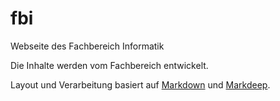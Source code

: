 # fbi
Webseite des Fachbereich Informatik

Die Inhalte werden vom Fachbereich entwickelt.

Layout und Verarbeitung basiert auf [Markdown](https://daringfireball.net/projects/markdown/) und [Markdeep](https://casual-effects.com/markdeep/).
